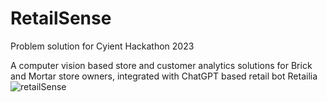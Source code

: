 # RetailSense
Problem solution for Cyient Hackathon 2023

A computer vision based store and customer analytics solutions for Brick and Mortar store owners, integrated with ChatGPT based retail bot Retailia
![retailSense](https://github.com/Shishuii/RetailSense/assets/22843318/0f664d55-c577-489d-b905-ce45e8671ef1)
